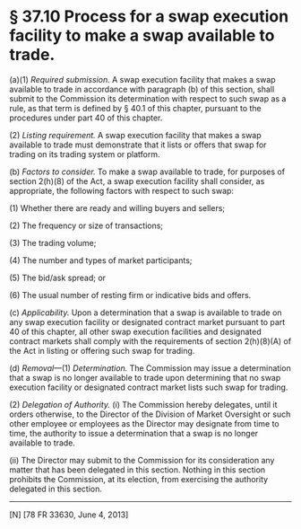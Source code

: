 # § 37.10   Process for a swap execution facility to make a swap available to trade.

(a)(1) *Required submission.* A swap execution facility that makes a swap available to trade in accordance with paragraph (b) of this section, shall submit to the Commission its determination with respect to such swap as a rule, as that term is defined by § 40.1 of this chapter, pursuant to the procedures under part 40 of this chapter.


(2) *Listing requirement.* A swap execution facility that makes a swap available to trade must demonstrate that it lists or offers that swap for trading on its trading system or platform.


(b) *Factors to consider.* To make a swap available to trade, for purposes of section 2(h)(8) of the Act, a swap execution facility shall consider, as appropriate, the following factors with respect to such swap:


(1) Whether there are ready and willing buyers and sellers;


(2) The frequency or size of transactions;


(3) The trading volume;


(4) The number and types of market participants;


(5) The bid/ask spread; or


(6) The usual number of resting firm or indicative bids and offers.


(c) *Applicability.* Upon a determination that a swap is available to trade on any swap execution facility or designated contract market pursuant to part 40 of this chapter, all other swap execution facilities and designated contract markets shall comply with the requirements of section 2(h)(8)(A) of the Act in listing or offering such swap for trading.


(d) *Removal*—(1) *Determination.* The Commission may issue a determination that a swap is no longer available to trade upon determining that no swap execution facility or designated contract market lists such swap for trading.


(2) *Delegation of Authority.* (i) The Commission hereby delegates, until it orders otherwise, to the Director of the Division of Market Oversight or such other employee or employees as the Director may designate from time to time, the authority to issue a determination that a swap is no longer available to trade.


(ii) The Director may submit to the Commission for its consideration any matter that has been delegated in this section. Nothing in this section prohibits the Commission, at its election, from exercising the authority delegated in this section.



---

[N] [78 FR 33630, June 4, 2013]




